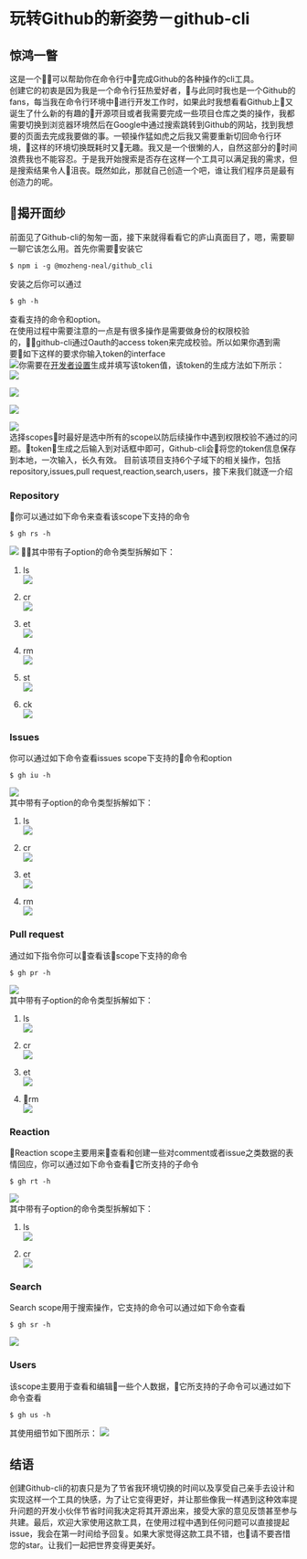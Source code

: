 # 玩转Github的新姿势－github-cli  

## 惊鸿一瞥
这是一个可以帮助你在命令行中完成Github的各种操作的cli工具。  
创建它的初衷是因为我是一个命令行狂热爱好者，与此同时我也是一个Github的fans，每当我在命令行环境中进行开发工作时，如果此时我想看看Github上又诞生了什么新的有趣的开源项目或者我需要完成一些项目仓库之类的操作，我都需要切换到浏览器环境然后在Google中通过搜索跳转到Github的网站，找到我想要的页面去完成我要做的事。一顿操作猛如虎之后我又需要重新切回命令行环境，这样的环境切换既耗时又无趣。我又是一个很懒的人，自然这部分的时间浪费我也不能容忍。于是我开始搜索是否存在这样一个工具可以满足我的需求，但是搜索结果令人沮丧。既然如此，那就自己创造一个吧，谁让我们程序员是最有创造力的呢。  
## 揭开面纱  
前面见了Github-cli的匆匆一面，接下来就得看看它的庐山真面目了，嗯，需要聊一聊它该怎么用。首先你需要安装它  
```
$ npm i -g @mozheng-neal/github_cli
```  
安装之后你可以通过
```
$ gh -h
```  
查看支持的命令和option。  
在使用过程中需要注意的一点是有很多操作是需要做身份的权限校验的，github-cli通过Oauth的access token来完成校验。所以如果你遇到需要如下这样的要求你输入token的interface  
![](https://s1.ax1x.com/2018/02/28/9B7vxP.jpg)你需要在[开发者设置](https://github.com/settings/tokens)生成并填写该token值，该token的生成方法如下所示：  
![](https://ws2.sinaimg.cn/large/006tNc79gy1foqjrqrd5zj30rp09idhm.jpg)  

![](https://ws3.sinaimg.cn/large/006tNc79gy1foqklllx1dj30r405n3zh.jpg)    

![](https://ws4.sinaimg.cn/large/006tNc79gy1foqkn4p1utj30r608ita3.jpg)  

![](https://s1.ax1x.com/2018/02/28/9B7pN9.jpg)  
选择scopes时最好是选中所有的scope以防后续操作中遇到权限校验不通过的问题。token生成之后输入到对话框中即可，Github-cli会将您的token信息保存到本地，一次输入，长久有效。
目前该项目支持6个子域下的相关操作，包括repository,issues,pull request,reaction,search,users，接下来我们就逐一介绍
### Repository  
你可以通过如下命令来查看该scope下支持的命令
```
$ gh rs -h
```  
![](https://ws3.sinaimg.cn/large/006tNc79gy1forfbbni9cj30vo0n4q54.jpg)  
其中带有子option的命令类型拆解如下：
1. ls  
![](https://ws1.sinaimg.cn/large/006tNc79gy1forjbol99pj30v80y4n0l.jpg)  

2. cr  
![](https://ws2.sinaimg.cn/large/006tNc79gy1forjz33usgj30v80gsab3.jpg)  

3. et  
![](https://ws4.sinaimg.cn/large/006tNc79gy1fork5o0yw4j30uw0bqjs0.jpg)  

4. rm  
![](https://ws4.sinaimg.cn/large/006tKfTcgy1forkfueuogj30qe0e00te.jpg)  

5. st   
![](https://ws4.sinaimg.cn/large/006tKfTcgy1forkk45hizj30r20e0q3p.jpg)  

6. ck  
![](https://ws1.sinaimg.cn/large/006tKfTcgy1forlbjkm2vj30v80c8t9c.jpg)  

### Issues  
你可以通过如下命令查看issues scope下支持的命令和option 
```
$ gh iu -h
```  
![](https://ws1.sinaimg.cn/large/006tKfTcgy1forn3djo21j30pi0e0wf6.jpg)  
其中带有子option的命令类型拆解如下：
1. ls  
![](https://ws3.sinaimg.cn/large/006tKfTcgy1fornmrwnpmj30v80j2gmz.jpg)  

2. cr   
![](https://ws1.sinaimg.cn/large/006tKfTcgy1fornxpbdwmj30v80j2q47.jpg)  

3. et  
![](https://ws3.sinaimg.cn/large/006tKfTcgy1foro2hs895j30tw0bq74t.jpg)  

4. rm  
![](https://ws3.sinaimg.cn/large/006tKfTcgy1foro96dsnrj30ue0bqgm6.jpg)  

### Pull request  
通过如下指令你可以查看该scope下支持的命令
```
$ gh pr -h
```  
![](https://ws3.sinaimg.cn/large/006tKfTcgy1forp5e1vjtj30vo0kujtc.jpg)  
其中带有子option的命令类型拆解如下：

1. ls  
![](https://ws2.sinaimg.cn/large/006tKfTcgy1forpl9iqfbj30v80t6q5e.jpg)  

2. cr    
![](https://ws2.sinaimg.cn/large/006tKfTcgy1forq6ylblbj30v80d4js3.jpg)  

3. et  
![](https://ws3.sinaimg.cn/large/006tKfTcgy1forqavoqibj30v80au3yw.jpg)  

4. rm  
![](https://s1.ax1x.com/2018/02/27/9BPPYV.png)  

### Reaction  
Reaction scope主要用来查看和创建一些对comment或者issue之类数据的表情回应，你可以通过如下命令查看它所支持的子命令
```
$ gh rt -h
```   
![](https://s1.ax1x.com/2018/02/27/9BFrZj.png)  
其中带有子option的命令类型拆解如下：
1. ls  
![](https://s1.ax1x.com/2018/02/27/9BeqfA.png)  

2. cr  
![](https://s1.ax1x.com/2018/02/27/9BnSjx.png)  

### Search  
Search scope用于搜索操作，它支持的命令可以通过如下命令查看
```
$ gh sr -h
```  
![](https://s1.ax1x.com/2018/03/01/9rlbEq.png)  
### Users
该scope主要用于查看和编辑一些个人数据，它所支持的子命令可以通过如下命令查看
```
$ gh us -h
```
其使用细节如下图所示： 
![](https://s1.ax1x.com/2018/02/27/9BMY2d.png)  


## 结语
创建Github-cli的初衷只是为了节省我环境切换的时间以及享受自己亲手去设计和实现这样一个工具的快感，为了让它变得更好，并让那些像我一样遇到这种效率提升问题的开发小伙伴节省时间我决定将其开源出来，接受大家的意见反馈甚至参与共建。最后，欢迎大家使用这款工具，在使用过程中遇到任何问题可以直接提起issue，我会在第一时间给予回复。如果大家觉得这款工具不错，也请不要吝惜您的star。让我们一起把世界变得更美好。